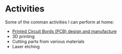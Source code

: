 # Activities

Some of the comman activities I can perform at home:

- [Printed Circuit Bords (PCB) design and manufacture](./pcb/index.md)
- 3D printing
- Cutting parts from various materials
- Laser etching
